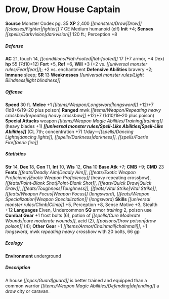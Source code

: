 ﻿---
cssclass: [monsters]
title1: Drow, Drow House Captain
title2: Drow House Captain
CR: 6
sources:
- name: Monster Codex
  page: 35
  link: http://paizo.com/products/btpy9926?Pathfinder-Roleplaying-Game-Monster-Codex
XP: 2400
race: Drow
classes:
- fighter 7
alignment: CE
size: Medium
type: humanoid
subtypes:
- elf
initiative:
  bonus: 4
senses:
  darkvision: 120
AC:
  AC: 21
  touch: 14
  flat_footed: 17
  components:
    armor: 7
    dex: 4
HP:
  HP: 55
  long: 7d10+12
saves:
  fort: 5
  ref: 6
  will: 3
  will_other: +2 vs. fear
  other: +2 vs. enchantment
defensive_abilities:
- bravery +2
immunities:
- sleep
SR: 13
weaknesses:
- light blindness
speeds:
  base: 30
attacks:
  melee:
  - - text: +1 longsword +12/+7 (1d8+6/19-20 plus poison)
      entries:
      - - damage: 1d8+6
          crit_range: 19-20
        - effect: poison
      attack: +1 longsword
      bonus:
      - 12
      - 7
  ranged:
  - - text: mwk repeating heavy crossbow +12/+7 (1d10/19-20 plus poison)
      entries:
      - - damage: 1d10
          crit_range: 19-20
        - effect: poison
      attack: mwk repeating heavy crossbow
      bonus:
      - 12
      - 7
  special:
  - weapon training (heavy blades +1)
spell_like_abilities:
  entries:
  - name: dancing lights
    source: default
    freq: 1/day
  - name: darkness
    source: default
    freq: 1/day
  - name: faerie fire
    source: default
    freq: 1/day
  sources:
  - name: default
    CL: 7
    concentration: 7
ability_scores:
  STR: 14
  DEX: 18
  CON: 11
  INT: 10
  WIS: 12
  CHA: 10
BAB: 7
CMB: 9
CMD: 23
feats:
- name: Deadly Aim
- name: Exotic Weapon Proficiency (heavy repeating crossbow)
- name: Point-Blank Shot
- name: Quick Draw
- name: Toughness
- name: Vital Strike
- name: Weapon Focus (longsword)
- name: Weapon Specialization (longsword)
skills:
  Climb: 5
  Perception: 8
  Sense Motive: 3
  Stealth: 12
languages:
- Elven
- Undercommon
special_qualities:
- armor training 2
- poison use
gear:
  combat:
  - +1 frost bolts (6)
  - potion of cure moderate wounds
  - acid (2)
  - drow poison (4)
  other:
  - +1 chainmail
  - +1 longsword
  - mwk repeating heavy crossbow with 20 bolts
  - 66 gp
ecology:
  environment: underground
desc_long: A house guard is better trained and equipped than a common warrior defending
  a drow city or caravan.

---

# Drow, Drow House Captain

**Source** Monster Codex pg. 35
**XP** 2,400
_[[monsters/Drow|Drow]]_ _[[classes/Fighter|fighter]]_ 7
CE Medium humanoid (elf)
**Init** +4; **Senses** _[[spells/Darkvision|darkvision]]_ 120 ft.; Perception +8

##### Defense

**AC** 21, touch 14, _[[conditions/Flat-Footed|flat-footed]]_ 17 (+7 armor, +4 Dex)
**hp** 55 (7d10+12)
**Fort** +5, **Ref** +6, **Will** +3 (+2 vs. _[[universal monster rules/Fear|fear]]_); +2 vs. enchantment
**Defensive Abilities** bravery +2; **Immune** sleep; **SR** 13
**Weaknesses** _[[universal monster rules/Light Blindness|light blindness]]_

##### Offense
**Speed** 30 ft.
**Melee** +1 _[[items/Weapon/Longsword|longsword]]_ +12/+7 (1d8+6/19–20 plus poison)
**Ranged** mwk _[[items/Weapon/Repeating heavy crossbow|repeating heavy crossbow]]_ +12/+7 (1d10/19–20 plus poison)
**Special Attacks** weapon _[[items/Weapon Magic Abilities/Training|training]]_ (heavy blades +1)
**_[[universal monster rules/Spell-Like Abilities|Spell-Like Abilities]]_** (CL 7th; concentration +7)
1/day—_[[spells/Dancing Lights|dancing lights]]_, _[[spells/Darkness|darkness]]_, _[[spells/Faerie Fire|faerie fire]]_

##### Statistics
**Str** 14, **Dex** 18, **Con** 11, **Int** 10, **Wis** 12, **Cha** 10
**Base Atk** +7; **CMB** +9; **CMD** 23
**Feats** _[[feats/Deadly Aim|Deadly Aim]]_, _[[feats/Exotic Weapon Proficiency|Exotic Weapon Proficiency]]_ (heavy repeating crossbow), _[[feats/Point-Blank Shot|Point-Blank Shot]]_, _[[feats/Quick Draw|Quick Draw]]_, _[[feats/Toughness|Toughness]]_, _[[feats/Vital Strike|Vital Strike]]_, _[[feats/Weapon Focus|Weapon Focus]]_ (_longsword_), _[[feats/Weapon Specialization|Weapon Specialization]]_ (_longsword_)
**Skills** _[[universal monster rules/Climb|Climb]]_ +5, Perception +8, Sense Motive +3, Stealth +12
**Languages** Elven, Undercommon
**SQ** armor _training_ 2, poison use
**Combat Gear** +1 frost bolts (6), potion of _[[spells/Cure Moderate Wounds|cure moderate wounds]]_, acid (2), _[[poisons/Drow poison|drow poison]]_ (4); **Other Gear** +1 _[[items/Armor/Chainmail|chainmail]]_, +1 _longsword_, mwk _repeating heavy crossbow_ with 20 bolts, 66 gp

##### Ecology

**Environment** underground

##### Description

A house _[[npcs/Guard|guard]]_ is better trained and equipped than a common warrior _[[items/Weapon Magic Abilities/Defending|defending]]_ a _drow_ city or caravan.